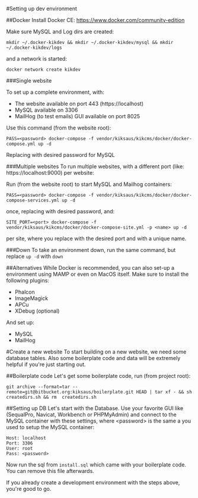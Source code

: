 #Setting up dev environment

##Docker 
Install Docker CE: https://www.docker.com/community-edition

Make sure MySQL and Log dirs are created:

`mkdir ~/.docker-kikdev && mkdir ~/.docker-kikdev/mysql && mkdir ~/.docker-kikdev/logs`

and a network is started:

`docker network create kikdev`

###Single website

To set up a complete environment, with:

* The website available on port 443 (https://localhost)
* MySQL available on 3306
* MailHog (to test emails) GUI available on port 8025

Use this command (from the website root):

`PASS=<password> docker-compose -f vendor/kiksaus/kikcms/docker/docker-compose.yml up -d`

Replacing <password> with desired password for MySQL

###Multiple websites 
To run multiple websites, with a different port (like: https://localhost:9000) per website:

Run (from the website root) to start MySQL and Mailhog containers: 

`PASS=<password> docker-compose -f vendor/kiksaus/kikcms/docker/docker-compose-services.yml up -d`

once, replacing <password> with desired password, and:

`SITE_PORT=<port> docker-compose -f vendor/kiksaus/kikcms/docker/docker-compose-site.yml -p <name> up -d`

per site, where you replace <port> with the desired port and <name> with a unique name.

###Down 
To take an environment down, run the same command, but replace `up -d` with `down`


##Alternatives
While Docker is recommended, you can also set-up a environment using MAMP or even on 
MacOS itself. Make sure to install the following plugins:

* Phalcon
* ImageMagick
* APCu
* XDebug (optional)

And set up:
* MySQL
* MailHog

#Create a new website
To start building on a new website, we need some database tables. Also some boilerplate code and data will be extremely 
helpful if you're just starting out.

##Boilerplate code
Let's get some boilerplate code, run (from project root):

`git archive --format=tar --remote=git@bitbucket.org:kiksaus/boilerplate.git HEAD | tar xf - && sh createdirs.sh && rm 
createdirs.sh`


##Setting up DB
Let's start with the Database. Use your favorite GUI like (SequalPro, Navicat, Workbench or PHPMyAdmin) and connect to 
the MySQL container with these settings, where \<password\> is the same a you used to setup the MySQL container:

```
Host: localhost  
Port: 3306
User: root
Pass: <password>
```

Now run the sql from `install.sql` which came with your boilerplate code. You can remove this file afterwards.

If you already create a development environment with the steps above, you're good to go.